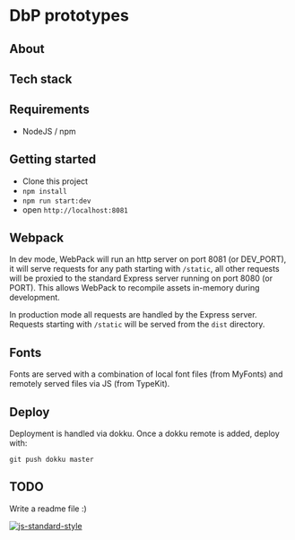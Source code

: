 # DbP prototypes

## About

## Tech stack

## Requirements

- NodeJS / npm

## Getting started

- Clone this project
- `npm install`
- `npm run start:dev`
- open `http://localhost:8081`

## Webpack
In dev mode, WebPack will run an http server on port 8081 (or DEV_PORT), it will serve requests for any path starting with `/static`, all other requests will be proxied to the standard Express server running on port 8080 (or PORT). This allows WebPack to recompile assets in-memory during development.

In production mode all requests are handled by the Express server. Requests starting with `/static` will be served from the `dist` directory.

## Fonts

Fonts are served with a combination of local font files (from MyFonts) and remotely served files via JS (from TypeKit).

## Deploy

Deployment is handled via dokku. Once a dokku remote is added, deploy with:

`git push dokku master`

## TODO
Write a readme file :)

[![js-standard-style](https://cdn.rawgit.com/feross/standard/master/badge.svg)](https://github.com/feross/standard)
